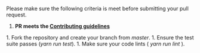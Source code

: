 <!--# Submitting Pull Request

We love PRs and appreciate any help you can offer.
-->

Please make sure the following criteria is meet before submitting your pull request.

1. <strong>PR meets the  [Contributing guidelines](https://github.com/kenzanlabs/react-seed/CONTRIBUTING.md)
</strong>
1. Fork the repository and create your branch from <i>master</i>.
1. Ensure the test suite passes (<i>yarn run test</i>).
1. Make sure your code lints (<i> yarn run lint </i>).